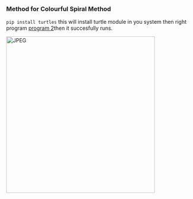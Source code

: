 ###  Method for Colourful Spiral Method
`pip install turtles` this will install turtle module in you system then right program [program 2](https://github.com/Ayush7614/Amazing-Python-Scripts/blob/master/Creating%20a%20spiral%20star%20using%20Python/program2.py)then it succesfully runs.

  <img align="center" alt="JPEG" src="https://github.com/Ayush7614/Amazing-Python-Scripts/blob/master/Creating%20a%20spiral%20star%20using%20Python/WhatsApp%20Image%202021-01-10%20at%2019.00.31.jpeg?raw=true" width="400" height="420" />

